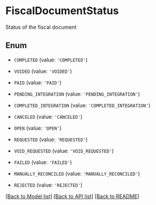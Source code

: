 # FiscalDocumentStatus

Status of the fiscal document

## Enum

* `COMPLETED` (value: `'COMPLETED'`)

* `VOIDED` (value: `'VOIDED'`)

* `PAID` (value: `'PAID'`)

* `PENDING_INTEGRATION` (value: `'PENDING_INTEGRATION'`)

* `COMPLETED_INTEGRATION` (value: `'COMPLETED_INTEGRATION'`)

* `CANCELED` (value: `'CANCELED'`)

* `OPEN` (value: `'OPEN'`)

* `REQUESTED` (value: `'REQUESTED'`)

* `VOID_REQUESTED` (value: `'VOID_REQUESTED'`)

* `FAILED` (value: `'FAILED'`)

* `MANUALLY_RECONCILED` (value: `'MANUALLY_RECONCILED'`)

* `REJECTED` (value: `'REJECTED'`)

[[Back to Model list]](../README.md#documentation-for-models) [[Back to API list]](../README.md#documentation-for-api-endpoints) [[Back to README]](../README.md)


